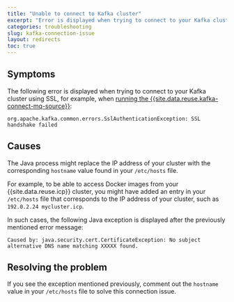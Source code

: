 ```yaml
---
title: "Unable to connect to Kafka cluster"
excerpt: "Error is displayed when trying to connect to your Kafka cluster."
categories: troubleshooting
slug: kafka-connection-issue
layout: redirects
toc: true
---
```


## Symptoms

The following error is displayed when trying to connect to your Kafka cluster using SSL, for example, when [running the {{site.data.reuse.kafka-connect-mq-source}}](../../connecting/mq/):

```
org.apache.kafka.common.errors.SslAuthenticationException: SSL handshake failed
```

## Causes

The Java process might replace the IP address of your cluster with the corresponding `hostname` value found in your `/etc/hosts` file.

For example, to be able to access Docker images from your {{site.data.reuse.icp}} cluster, you might have added an entry in your `/etc/hosts` file that corresponds to the IP address of your cluster, such as `192.0.2.24 mycluster.icp`.

In such cases, the following Java exception is displayed after the previously mentioned error message:

```
Caused by: java.security.cert.CertificateException: No subject alternative DNS name matching XXXXX found.
```

## Resolving the problem

If you see the exception mentioned previously, comment out the `hostname` value in your `/etc/hosts` file to solve this connection issue.

